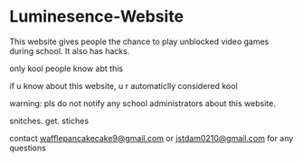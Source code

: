 # Luminesence-Website
This website gives people the chance to play unblocked video games during school. It also has hacks.

only kool people know abt this

if u know about this website, u r automaticlly considered kool

warning: pls do not notify any school administrators about this website. 

snitches. get. stiches

contact wafflepancakecake9@gmail.com or jstdam0210@gmail.com for any questions


